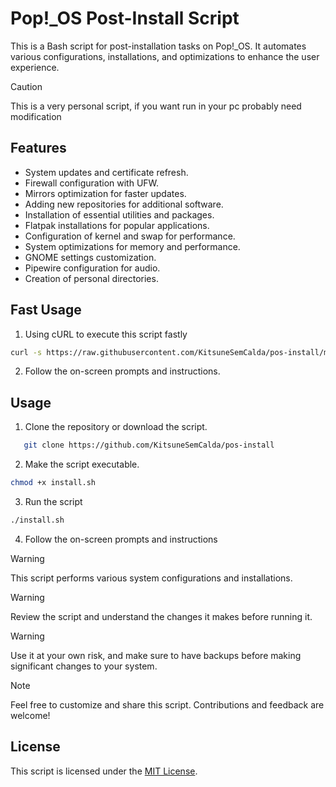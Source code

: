 # Pop!_OS Post-Install Script

This is a Bash script for post-installation tasks on Pop!_OS. It automates various configurations, installations, and optimizations to enhance the user experience.

>[!CAUTION]
This is a very personal script, if you want run in your pc probably need modification

## Features

- System updates and certificate refresh.
- Firewall configuration with UFW.
- Mirrors optimization for faster updates.
- Adding new repositories for additional software.
- Installation of essential utilities and packages.
- Flatpak installations for popular applications.
- Configuration of kernel and swap for performance.
- System optimizations for memory and performance.
- GNOME settings customization.
- Pipewire configuration for audio.
- Creation of personal directories.

## Fast Usage

1. Using cURL to execute this script fastly

```bash
curl -s https://raw.githubusercontent.com/KitsuneSemCalda/pos-install/master/install.sh | sudo bash
```

2. Follow the on-screen prompts and instructions.

## Usage

1. Clone the repository or download the script.

```bash
   git clone https://github.com/KitsuneSemCalda/pos-install
```

2. Make the script executable.

```bash
chmod +x install.sh
```

3. Run the script

```bash
./install.sh
```

4. Follow the on-screen prompts and instructions

> [!WARNING]
> This script performs various system configurations and installations.

> [!WARNING]
> Review the script and understand the changes it makes before running it.

> [!WARNING]
> Use it at your own risk, and make sure to have backups before making significant changes to your system.

> [!NOTE]
> Feel free to customize and share this script.
> Contributions and feedback are welcome!

## License

This script is licensed under the [MIT License](https://github.com/KitsuneSemCalda/pos-install/tree/master/LICENSE).
